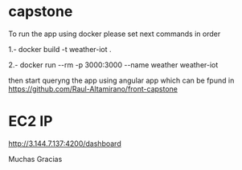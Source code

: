 # capstone

To run the app using docker please set next commands in order

1.- docker build -t weather-iot .


2.-  docker run --rm -p 3000:3000 --name weather weather-iot

then start queryng the app using angular app which can be fpund in https://github.com/Raul-Altamirano/front-capstone

# EC2 IP
http://3.144.7.137:4200/dashboard

Muchas Gracias
